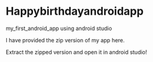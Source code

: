 # Happybirthdayandroidapp
my_first_android_app using android studio

I have provided the zip version of my app here.

Extract the zipped version and open it in android studio!
